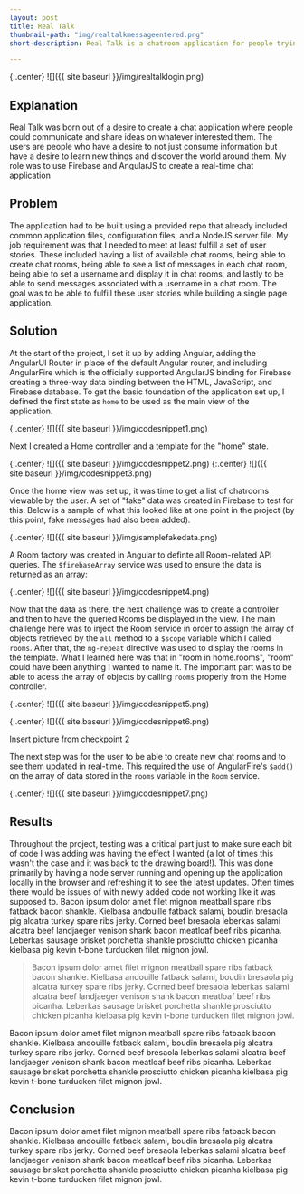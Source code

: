 ```yaml
---
layout: post
title: Real Talk
thumbnail-path: "img/realtalkmessageentered.png"
short-description: Real Talk is a chatroom application for people trying to connect to share their passions and ideas.

---
```


{:.center}
![]({{ site.baseurl }}/img/realtalklogin.png)

## Explanation

Real Talk was born out of a desire to create a chat application where people could communicate and share ideas on whatever interested them. The users are people who have a desire to not just consume information but have a desire to learn new things and discover the world around them. My role was to use Firebase and AngularJS to create a real-time chat application

## Problem

The application had to be built using a provided repo that already included common application files, configuration files, and a NodeJS server file. My job requirement was that I needed to meet at least fulfill a set of user stories. These included having a list of available chat rooms, being able to create chat rooms, being able to see a list of messages in each chat room, being able to set a username and display it in chat rooms, and lastly to be able to send messages associated with a username in a chat room. The goal was to be able to fulfill these user stories while building a single page application. 

## Solution

At the start of the project, I set it up by adding Angular, adding the AngularUI Router in place of the default Angular router, and including AngularFire which is the officially supported AngularJS binding for Firebase creating a three-way data binding between the HTML, JavaScript, and Firebase database. To get the basic foundation of the application set up, I defined the first state as `home` to be used as the main view of the application.

{:.center}
![]({{ site.baseurl }}/img/codesnippet1.png)

Next I created a Home controller and a template for the "home" state.

{:.center}
![]({{ site.baseurl }}/img/codesnippet2.png)
{:.center}
![]({{ site.baseurl }}/img/codesnippet3.png)

Once the home view was set up, it was time to get a list of chatrooms viewable by the user. A set of "fake" data was created in Firebase to test for this. Below is a sample of what this looked like at one point in the project (by this point, fake messages had also been added).

{:.center}
![]({{ site.baseurl }}/img/samplefakedata.png)

A Room factory was created in Angular to definte all Room-related API queries. The `$firebaseArray` service was used to ensure the data is returned as an array:

{:.center}
![]({{ site.baseurl }}/img/codesnippet4.png)

Now that the data as there, the next challenge was to create a controller and then to have the queried Rooms be displayed in the view. The main challenge here was to inject the Room service in order to assign the array of objects retrieved by the `all` method to a `$scope` variable which I called `rooms`. After that, the `ng-repeat` directive was used to display the rooms in the template. What I learned here was that in "room in home.rooms", "room" could have been anything I wanted to name it. The important part was to be able to acess the array of objects by calling `rooms` properly from the Home controller.

{:.center}
![]({{ site.baseurl }}/img/codesnippet5.png)

{:.center}
![]({{ site.baseurl }}/img/codesnippet6.png)

Insert picture from checkpoint 2

The next step was for the user to be able to create new chat rooms and to see them updated in real-time. This required the use of AngularFire's `$add()` on the array of data stored in the `rooms` variable in the `Room` service.

{:.center}
![]({{ site.baseurl }}/img/codesnippet7.png)

## Results

Throughout the project, testing was a critical part just to make sure each bit of code I was adding was having the effect I wanted (a lot of times this wasn't the case and it was back to the drawing board!). This was done primarily by having a node server running and opening up the application locally in the browser and refreshing it to see the latest updates. Often times there would be issues of with newly added code not working like it was supposed to. 
Bacon ipsum dolor amet filet mignon meatball spare ribs fatback bacon shankle. Kielbasa andouille fatback salami, boudin bresaola pig alcatra turkey spare ribs jerky. Corned beef bresaola leberkas salami alcatra beef landjaeger venison shank bacon meatloaf beef ribs picanha. Leberkas sausage brisket porchetta shankle prosciutto chicken picanha kielbasa pig kevin t-bone turducken filet mignon jowl.

> Bacon ipsum dolor amet filet mignon meatball spare ribs fatback bacon shankle. Kielbasa andouille fatback salami, boudin bresaola pig alcatra turkey spare ribs jerky. Corned beef bresaola leberkas salami alcatra beef landjaeger venison shank bacon meatloaf beef ribs picanha. Leberkas sausage brisket porchetta shankle prosciutto chicken picanha kielbasa pig kevin t-bone turducken filet mignon jowl.

Bacon ipsum dolor amet filet mignon meatball spare ribs fatback bacon shankle. Kielbasa andouille fatback salami, boudin bresaola pig alcatra turkey spare ribs jerky. Corned beef bresaola leberkas salami alcatra beef landjaeger venison shank bacon meatloaf beef ribs picanha. Leberkas sausage brisket porchetta shankle prosciutto chicken picanha kielbasa pig kevin t-bone turducken filet mignon jowl.

## Conclusion

Bacon ipsum dolor amet filet mignon meatball spare ribs fatback bacon shankle. Kielbasa andouille fatback salami, boudin bresaola pig alcatra turkey spare ribs jerky. Corned beef bresaola leberkas salami alcatra beef landjaeger venison shank bacon meatloaf beef ribs picanha. Leberkas sausage brisket porchetta shankle prosciutto chicken picanha kielbasa pig kevin t-bone turducken filet mignon jowl.